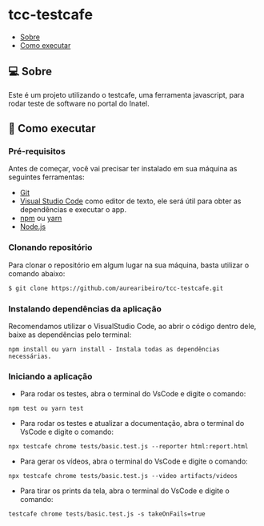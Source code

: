 # tcc-testcafe

- [Sobre](#-sobre)
- [Como executar](#-como-executar)

## 💻 Sobre
Este é um projeto utilizando o testcafe, uma ferramenta javascript, para rodar teste de software no portal do Inatel.

## 🚀 Como executar

### Pré-requisitos

Antes de começar, você vai precisar ter instalado em sua máquina as seguintes ferramentas:

* [Git](https://git-scm.com/)
* [Visual Studio Code](https://code.visualstudio.com/) como editor de texto, ele será útil para obter as dependências e executar o app.
* [npm](https://www.npmjs.com/package/npm) ou [yarn](https://classic.yarnpkg.com/lang/en/docs/install/#windows-stable)
* [Node.js](https://nodejs.org/en/)

### Clonando repositório

Para clonar o repositório em algum lugar na sua máquina, basta utilizar o comando abaixo:
```bash
$ git clone https://github.com/aurearibeiro/tcc-testcafe.git
```

### Instalando dependências da aplicação
Recomendamos utilizar o VisualStudio Code, ao abrir o código dentro dele, baixe as dependências pelo terminal:
```
npm install ou yarn install - Instala todas as dependências necessárias.
```

### Iniciando a aplicação
* Para rodar os testes, abra o terminal do VsCode e digite o comando:
```
npm test ou yarn test
```

* Para rodar os testes e atualizar a documentação, abra o terminal do VsCode e digite o comando:
```
npx testcafe chrome tests/basic.test.js --reporter html:report.html
```

* Para gerar os vídeos, abra o terminal do VsCode e digite o comando:
```
npx testcafe chrome tests/basic.test.js --video artifacts/videos
```

* Para tirar os prints da tela, abra o terminal do VsCode e digite o comando:
```
testcafe chrome tests/basic.test.js -s takeOnFails=true
```
